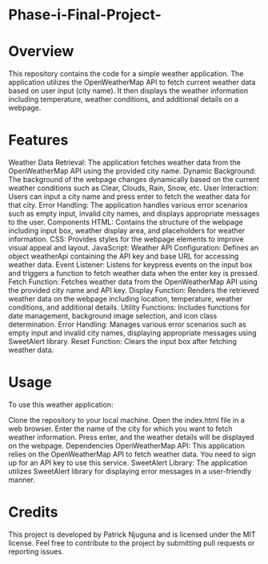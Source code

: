 # Phase-i-Final-Project-
 # Overview
This repository contains the code for a simple weather application. The application utilizes the OpenWeatherMap API to fetch current weather data based on user input (city name). It then displays the weather information including temperature, weather conditions, and additional details on a webpage.

# Features
Weather Data Retrieval: The application fetches weather data from the OpenWeatherMap API using the provided city name.
Dynamic Background: The background of the webpage changes dynamically based on the current weather conditions such as Clear, Clouds, Rain, Snow, etc.
User Interaction: Users can input a city name and press enter to fetch the weather data for that city.
Error Handling: The application handles various error scenarios such as empty input, invalid city names, and displays appropriate messages to the user.
Components
HTML: Contains the structure of the webpage including input box, weather display area, and placeholders for weather information.
CSS: Provides styles for the webpage elements to improve visual appeal and layout.
JavaScript:
Weather API Configuration: Defines an object weatherApi containing the API key and base URL for accessing weather data.
Event Listener: Listens for keypress events on the input box and triggers a function to fetch weather data when the enter key is pressed.
Fetch Function: Fetches weather data from the OpenWeatherMap API using the provided city name and API key.
Display Function: Renders the retrieved weather data on the webpage including location, temperature, weather conditions, and additional details.
Utility Functions: Includes functions for date management, background image selection, and icon class determination.
Error Handling: Manages various error scenarios such as empty input and invalid city names, displaying appropriate messages using SweetAlert library.
Reset Function: Clears the input box after fetching weather data.
# Usage
To use this weather application:

Clone the repository to your local machine.
Open the index.html file in a web browser.
Enter the name of the city for which you want to fetch weather information.
Press enter, and the weather details will be displayed on the webpage.
Dependencies
OpenWeatherMap API: This application relies on the OpenWeatherMap API to fetch weather data. You need to sign up for an API key to use this service.
SweetAlert Library: The application utilizes SweetAlert library for displaying error messages in a user-friendly manner.
# Credits
This project is developed by Patrick Njuguna and is licensed under the MIT license. Feel free to contribute to the project by submitting pull requests or reporting issues.

